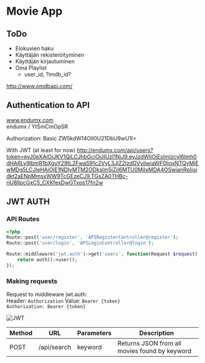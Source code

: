 # Movie App

## ToDo

* Elokuvien haku
* Käyttäjän rekisteröityminen
* Käyttäjän kirjautuminen
* Oma Playlist
    * user_id, ?imdb_id?

http://www.omdbapi.com/

## Authentication to API

www.endumx.com  
endumx / YtSmCmOpSR

Authorization: Basic ZW5kdW14Oll0U21DbU9wU1I=

With JWT (at least for now)
http://endumx.com/api/users?token=eyJ0eXAiOiJKV1QiLCJhbGciOiJIUzI1NiJ9.eyJzdWIiOjEsImlzcyI6Imh0dHA6Ly9lbmR1bXguY29tL2FwaS91c2VyL3JlZ2lzdGVyIiwiaWF0IjoxNTQyMjEwMDg5LCJleHAiOjE1NDIyMTM2ODksIm5iZiI6MTU0MjIxMDA4OSwianRpIjoidkt2aENpMmsxWW9TcGEzeCJ9.TGsZA0THBc-riU8llpcGxC5_CXKfexDwGTxps17fn2w

## JWT AUTH

### API Routes

```php
<?php
Route::post('user/register', 'APIRegisterController@register');
Route::post('user/login', 'APILoginController@login');

Route::middleware('jwt.auth')->get('users', function(Request $request) {
    return auth()->user();
});
```

### Making requests

Request to middleware jwt.auth:  
Header: `Authorization` Value: `Bearer {token}`  
`Authorization: Bearer {token}`

![JWT](https://media.discordapp.net/attachments/499833921513586688/512266191067283462/unknown.png)

| Method | URL | Parameters | Description |
|--------|-----|------------|-------------|
| POST | /api/search | keyword | Returns JSON from all movies found by keyword |

